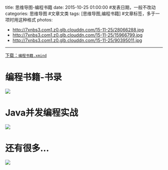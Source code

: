 title: 思维导图-编程书籍
date: 2015-10-25 01:00:00 #发表日期，一般不改动
categories: 思维导图 #文章文类
tags: [思维导图,编程书籍] #文章标签，多于一项时用这种格式
photos:
- http://7xnbs3.com1.z0.glb.clouddn.com/15-11-25/28066288.jpg
- http://7xnbs3.com1.z0.glb.clouddn.com/15-11-25/15966799.jpg
- http://7xnbs3.com1.z0.glb.clouddn.com/15-11-25/90395011.jpg


---
[下载：`编程书籍.xmind`](https://github.com/liuxiang/xmind)



# 编程书籍-书录
![](http://7xnbs3.com1.z0.glb.clouddn.com/15-11-25/28066288.jpg)


# Java并发编程实战 
![](http://7xnbs3.com1.z0.glb.clouddn.com/15-11-25/15966799.jpg)


# 还有很多...
![]( http://7xnbs3.com1.z0.glb.clouddn.com/15-11-25/90395011.jpg)


<!-- more -->